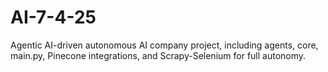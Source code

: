 # AI-7-4-25
Agentic AI-driven autonomous AI company project, including agents, core, main.py, Pinecone integrations, and Scrapy-Selenium for full autonomy.
